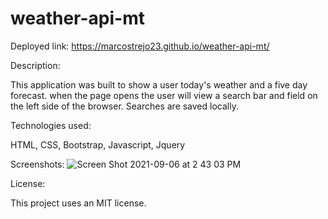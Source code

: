 
# weather-api-mt

Deployed link: https://marcostrejo23.github.io/weather-api-mt/


Description:

This application was built to show a user today's weather and a five day forecast. when the page opens the user will view a search bar and field on the left side of the browser. Searches are saved locally. 

Technologies used: 

HTML, CSS, Bootstrap, Javascript, Jquery 

Screenshots:
![Screen Shot 2021-09-06 at 2 43 03 PM](https://user-images.githubusercontent.com/85652700/132262014-c5218fc1-2715-49c1-82da-34d74408f5d8.png)

License:

This project uses an MIT license. 

